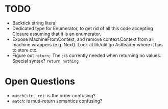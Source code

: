 
# TODO
- Backtick string literal
- Dedicated type for Enumerator, to get rid of all this code accepting Closure
    assuming that it is an enumerator.
- Expose MachineFromContext, and remove context.Context from all machine
    wrappers (e.g. Next). Look at lib/util.go AsReader where it has to store
    ctx.
- Figure out `return;` The ; is currently needed when returning no values.
  Special syntax? `return nothing` 

# Open Questions
- `match(str, re)`: is the order confusing?
- `match`: is muti-return semantics confusing?


